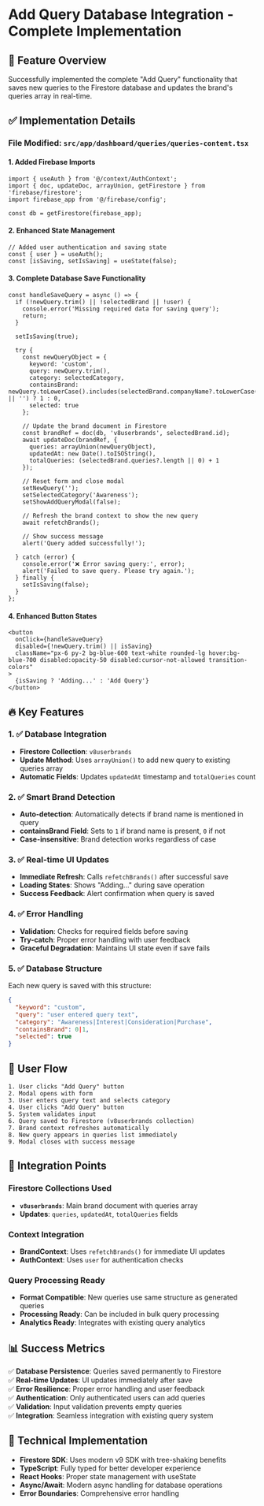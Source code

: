 # Add Query Database Integration - Complete Implementation

## 🎯 Feature Overview

Successfully implemented the complete "Add Query" functionality that saves new queries to the Firestore database and updates the brand's queries array in real-time.

## ✅ Implementation Details

### **File Modified**: `src/app/dashboard/queries/queries-content.tsx`

#### 1. **Added Firebase Imports**
```tsx
import { useAuth } from '@/context/AuthContext';
import { doc, updateDoc, arrayUnion, getFirestore } from 'firebase/firestore';
import firebase_app from '@/firebase/config';

const db = getFirestore(firebase_app);
```

#### 2. **Enhanced State Management**
```tsx
// Added user authentication and saving state
const { user } = useAuth();
const [isSaving, setIsSaving] = useState(false);
```

#### 3. **Complete Database Save Functionality**
```tsx
const handleSaveQuery = async () => {
  if (!newQuery.trim() || !selectedBrand || !user) {
    console.error('Missing required data for saving query');
    return;
  }

  setIsSaving(true);

  try {
    const newQueryObject = {
      keyword: 'custom',
      query: newQuery.trim(),
      category: selectedCategory,
      containsBrand: newQuery.toLowerCase().includes(selectedBrand.companyName?.toLowerCase() || '') ? 1 : 0,
      selected: true
    };
    
    // Update the brand document in Firestore
    const brandRef = doc(db, 'v8userbrands', selectedBrand.id);
    await updateDoc(brandRef, {
      queries: arrayUnion(newQueryObject),
      updatedAt: new Date().toISOString(),
      totalQueries: (selectedBrand.queries?.length || 0) + 1
    });

    // Reset form and close modal
    setNewQuery('');
    setSelectedCategory('Awareness');
    setShowAddQueryModal(false);
    
    // Refresh the brand context to show the new query
    await refetchBrands();
    
    // Show success message
    alert('Query added successfully!');
    
  } catch (error) {
    console.error('❌ Error saving query:', error);
    alert('Failed to save query. Please try again.');
  } finally {
    setIsSaving(false);
  }
};
```

#### 4. **Enhanced Button States**
```tsx
<button
  onClick={handleSaveQuery}
  disabled={!newQuery.trim() || isSaving}
  className="px-6 py-2 bg-blue-600 text-white rounded-lg hover:bg-blue-700 disabled:opacity-50 disabled:cursor-not-allowed transition-colors"
>
  {isSaving ? 'Adding...' : 'Add Query'}
</button>
```

## 🔥 Key Features

### **1. ✅ Database Integration**
- **Firestore Collection**: `v8userbrands`
- **Update Method**: Uses `arrayUnion()` to add new query to existing queries array
- **Automatic Fields**: Updates `updatedAt` timestamp and `totalQueries` count

### **2. ✅ Smart Brand Detection**
- **Auto-detection**: Automatically detects if brand name is mentioned in query
- **containsBrand Field**: Sets to `1` if brand name is present, `0` if not
- **Case-insensitive**: Brand detection works regardless of case

### **3. ✅ Real-time UI Updates**
- **Immediate Refresh**: Calls `refetchBrands()` after successful save
- **Loading States**: Shows "Adding..." during save operation
- **Success Feedback**: Alert confirmation when query is saved

### **4. ✅ Error Handling**
- **Validation**: Checks for required fields before saving
- **Try-catch**: Proper error handling with user feedback
- **Graceful Degradation**: Maintains UI state even if save fails

### **5. ✅ Database Structure**
Each new query is saved with this structure:
```json
{
  "keyword": "custom",
  "query": "user entered query text",
  "category": "Awareness|Interest|Consideration|Purchase",
  "containsBrand": 0|1,
  "selected": true
}
```

## 🚀 User Flow

```
1. User clicks "Add Query" button
2. Modal opens with form
3. User enters query text and selects category
4. User clicks "Add Query" button
5. System validates input
6. Query saved to Firestore (v8userbrands collection)
7. Brand context refreshes automatically
8. New query appears in queries list immediately
9. Modal closes with success message
```

## 🔄 Integration Points

### **Firestore Collections Used**
- **`v8userbrands`**: Main brand document with queries array
- **Updates**: `queries`, `updatedAt`, `totalQueries` fields

### **Context Integration**
- **BrandContext**: Uses `refetchBrands()` for immediate UI updates
- **AuthContext**: Uses `user` for authentication checks

### **Query Processing Ready**
- **Format Compatible**: New queries use same structure as generated queries
- **Processing Ready**: Can be included in bulk query processing
- **Analytics Ready**: Integrates with existing query analytics

## 📊 Success Metrics

✅ **Database Persistence**: Queries saved permanently to Firestore  
✅ **Real-time Updates**: UI updates immediately after save  
✅ **Error Resilience**: Proper error handling and user feedback  
✅ **Authentication**: Only authenticated users can add queries  
✅ **Validation**: Input validation prevents empty queries  
✅ **Integration**: Seamless integration with existing query system  

## 🔧 Technical Implementation

- **Firestore SDK**: Uses modern v9 SDK with tree-shaking benefits
- **TypeScript**: Fully typed for better developer experience  
- **React Hooks**: Proper state management with useState
- **Async/Await**: Modern async handling for database operations
- **Error Boundaries**: Comprehensive error handling 
